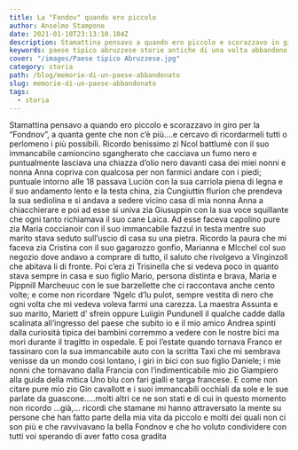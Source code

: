 ```yaml
---
title: La "Fondov" quando ero piccolo
author: Anselmo Stampone
date: 2021-01-10T23:13:10.104Z
description: Stamattina pensavo a quando ero piccolo e scorazzavo in giro per la “Fondnov”, a quanta gente che non c’è più….e cercavo di ricordarmeli tutti o perlomeno i più possibili. Ricordo benissimo zi Ncol battlumè con il suo immancabile camioncino sgangherato che cacciava un fumo nero e puntualmente lasciava una chiazza d’olio nero davanti casa dei miei nonni e nonna Anna copriva con qualcosa per non farmici andare con i piedi; puntuale intorno alle 18 passava Luciòn con la sua carr…
keywords: paese tipico abruzzese storie antiche di una volta abbandono paesaggistico
cover: "/images/Paese tipico Abruzzese.jpg"
category: storia
path: /blog/memorie-di-un-paese-abbandonato
slug: memorie-di-un-paese-abbandonato
tags:
  - storia
---
```


Stamattina pensavo a quando ero piccolo e scorazzavo in giro per la “Fondnov”, a quanta gente che non c’è più….e cercavo di ricordarmeli tutti o perlomeno i più possibili. Ricordo benissimo zi Ncol battlumè con il suo immancabile camioncino sgangherato che cacciava un fumo nero e puntualmente lasciava una chiazza d’olio nero davanti casa dei miei nonni e nonna Anna copriva con qualcosa per non farmici andare con i piedi; puntuale intorno alle 18 passava Luciòn con la sua carriola piena di legna e il suo andamento lento e la testa china, zia Cungiuttin flurion che prendeva la sua sediolina e si andava a sedere vicino casa di mia nonna Anna a chiacchierare e poi ad esse si univa zia Giusuppin con la sua voce squillante che ogni tanto richiamava il suo cane Laica. Ad esse faceva capolino pure zia Maria coccianoir con il suo immancabile fazzul in testa mentre suo marito stava seduto sull’uscio di casa su una pietra. Ricordo la paura che mi faceva zia Cristina con il suo gagarozzo gonfio, Marianna e MIcchel col suo negozio dove andavo a comprare di tutto, il saluto che rivolgevo a Vinginzoll che abitava li di fronte.
Poi c’era zi Trisinella che si vedeva poco in quanto stava sempre in casa e suo figlio Mario, persona distinta e brava, Maria e Pippnill Marcheuuc con le sue barzellette che ci raccontava anche cento volte; e come non ricordare ‘Ngelc d’lu pulot, sempre vestita di nero che ogni volta che mi vedeva voleva farmi una carezza. La maestra Assunta e suo marito, Mariett d’ sfrein oppure Luiigin Pundunell il qualche cadde dalla scalinata all’ingresso del paese che subito io e il mio amico Andrea spinti dalla curiosità tipica dei bambini corremmo a vedere con le nostre bici ma morì durante il tragitto in ospedale.
E poi l’estate quando tornava Franco er tassinaro con la sua immancabile auto con la scritta Taxi che mi sembrava venisse da un mondo cosi lontano, i giri in bici con suo figlio Daniele; i mie nonni che tornavano dalla Francia con l’indimenticabile mio zio Giampiero alla guida della mitica Uno blu con fari gialli e targa francese. E come non citare pure mio zio Gin cavallott e i suoi immancabili occhiali da sole e le sue parlate da guascone…..molti altri ce ne son stati e di cui in questo momento non ricordo …già,… ricordi che stamane mi hanno attraversato la mente su persone che han fatto parte della mia vita da piccolo e molti dei quali non ci son più e che ravvivavano la bella Fondnov e che ho voluto condividere con tutti voi sperando di aver fatto cosa gradita
